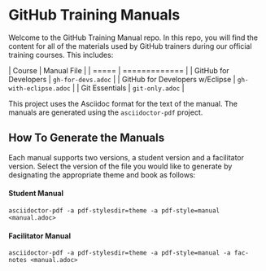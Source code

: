# GitHub Training Manuals

Welcome to the GitHub Training Manual repo. In this repo, you will find the content for all of the materials used by GitHub trainers during our official training courses. This includes:

| Course | Manual File |
| ===== | ============= |
| GitHub for Developers             | `gh-for-devs.adoc` |
| GitHub for Developers w/Eclipse   | `gh-with-eclipse.adoc` |
| Git Essentials                    | `git-only.adoc` |

This project uses the Asciidoc format for the text of the manual. The manuals are generated using the `asciidoctor-pdf` project.

## How To Generate the Manuals

Each manual supports two versions, a student version and a facilitator version. Select the version of the file you would like to generate by designating the appropriate theme and book as follows:

#### Student Manual

`asciidoctor-pdf -a pdf-stylesdir=theme -a pdf-style=manual <manual.adoc>`

#### Facilitator Manual

`asciidoctor-pdf -a pdf-stylesdir=theme -a pdf-style=manual -a fac-notes <manual.adoc>`
